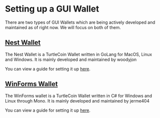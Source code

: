 # Setting up a GUI Wallet

There are two types of GUI Wallets which are being actively developed and maintained as of right now. We will focus on both of them.

## [Nest Wallet](https://github.com/turtlecoin/turtle-wallet-go)

The Nest Wallet is a TurtleCoin Wallet written in GoLang for MacOS, Linux and Windows. It is mainly developed and maintained by woodyjon

You can view a guide for setting it up [here](Using-Nest-Wallet).

## [WinForms Wallet](https://github.com/turtlecoin/turtle-wallet-winforms)

The WinForms wallet is a TurtleCoin Wallet written in C# for Windows and Linux through Mono. It is mainly developed and maintained by jerme404

You can view a guide for setting it up [here](Using-WinForms-Wallet).

